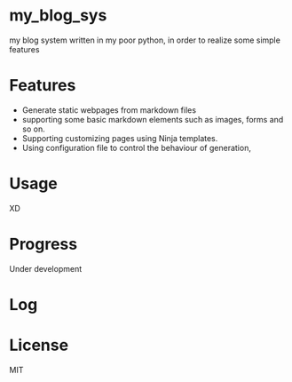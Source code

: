# my_blog_sys
my blog system written in my poor python, in order to realize some simple features



# Features
- Generate static webpages from markdown files
- supporting some basic markdown elements such as images, forms and so on.
- Supporting customizing pages using Ninja templates.
- Using configuration file to control the behaviour of generation,


# Usage
XD

# Progress
Under development

# Log

# License
MIT
